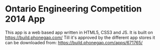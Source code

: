 Ontario Engineering Competition 2014 App
======
This app is a web based app written in HTML5, CSS3 and JS. It is built on https://build.phonegap.com/
Till it's approved by the different app stores it can be downloaded from: https://build.phonegap.com/apps/671765/
